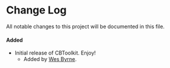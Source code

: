 # Change Log
All notable changes to this project will be documented in this file.


#### Added
- Initial release of CBToolkit. Enjoy!
  - Added by [Wes Byrne](https://github.com/WCByrne).
